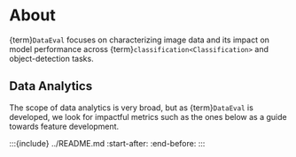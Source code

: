 # About

{term}`DataEval` focuses on characterizing image data and
its impact on model performance across {term}`classification<Classification>` and object-detection tasks.

## Data Analytics

The scope of data analytics is very broad, but as {term}`DataEval` is developed,
we look for impactful metrics such as the ones below as a guide towards feature development.

:::{include} ../README.md
:start-after: <!-- start about -->
:end-before: <!-- end about -->
:::
